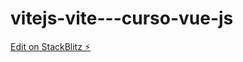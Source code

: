 # vitejs-vite---curso-vue-js

[Edit on StackBlitz ⚡️](https://stackblitz.com/edit/vitejs-vite-nkk1zm)
